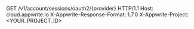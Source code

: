 GET /v1/account/sessions/oauth2/{provider} HTTP/1.1
Host: cloud.appwrite.io
X-Appwrite-Response-Format: 1.7.0
X-Appwrite-Project: <YOUR_PROJECT_ID>
